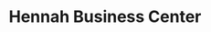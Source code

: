 ---
title: "Hennah Business Center"
url: /monrovia/hennah-business-center-un-drive-3/
shop: electronics
---